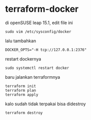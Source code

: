 # terraform-docker

di openSUSE leap 15.1, edit file ini

```
sudo vim /etc/sysconfig/docker
```

lalu tambahkan

```
DOCKER_OPTS="-H tcp://127.0.0.1:2376"
``` 

restart dockernya

```
sudo systemctl restart docker
```

baru jalankan terraformnya

```
terraform init
terraform plan
terraform apply
```
kalo sudah tidak terpakai bisa didestroy

```
terraform destroy
```
